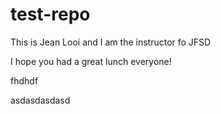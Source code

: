 # test-repo

This is Jean Looi and I am the instructor fo JFSD

I hope you had a great lunch everyone!

fhdhdf


asdasdasdasd
